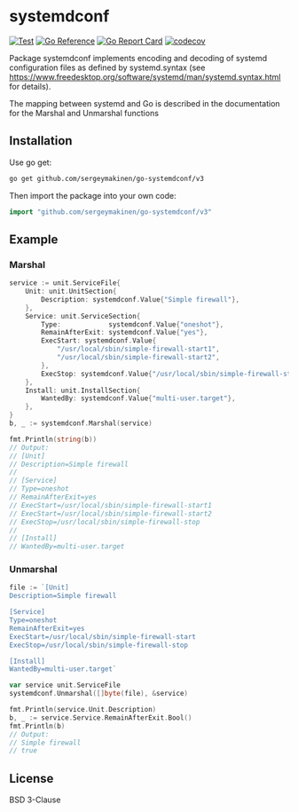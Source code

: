 # systemdconf

[![Test](https://github.com/sergeymakinen/go-systemdconf/actions/workflows/test.yml/badge.svg)](https://github.com/sergeymakinen/go-systemdconf/actions/workflows/test.yml)
[![Go Reference](https://pkg.go.dev/badge/github.com/sergeymakinen/go-systemdconf.svg)](https://pkg.go.dev/github.com/sergeymakinen/go-systemdconf/v3)
[![Go Report Card](https://goreportcard.com/badge/github.com/sergeymakinen/go-systemdconf/v3)](https://goreportcard.com/report/github.com/sergeymakinen/go-systemdconf/v3)
[![codecov](https://codecov.io/gh/sergeymakinen/go-systemdconf/branch/master/graph/badge.svg)](https://codecov.io/gh/sergeymakinen/go-systemdconf)

Package systemdconf implements encoding and decoding of systemd configuration files
as defined by systemd.syntax (see https://www.freedesktop.org/software/systemd/man/systemd.syntax.html for details).

The mapping between systemd and Go is described
in the documentation for the Marshal and Unmarshal functions

## Installation

Use go get:

```bash
go get github.com/sergeymakinen/go-systemdconf/v3
```

Then import the package into your own code:

```go
import "github.com/sergeymakinen/go-systemdconf/v3"
```


## Example

### Marshal

```go
service := unit.ServiceFile{
    Unit: unit.UnitSection{
        Description: systemdconf.Value{"Simple firewall"},
    },
    Service: unit.ServiceSection{
        Type:            systemdconf.Value{"oneshot"},
        RemainAfterExit: systemdconf.Value{"yes"},
        ExecStart: systemdconf.Value{
            "/usr/local/sbin/simple-firewall-start1",
            "/usr/local/sbin/simple-firewall-start2",
        },
        ExecStop: systemdconf.Value{"/usr/local/sbin/simple-firewall-stop"},
    },
    Install: unit.InstallSection{
        WantedBy: systemdconf.Value{"multi-user.target"},
    },
}
b, _ := systemdconf.Marshal(service)

fmt.Println(string(b))
// Output: 
// [Unit]
// Description=Simple firewall
//
// [Service]
// Type=oneshot
// RemainAfterExit=yes
// ExecStart=/usr/local/sbin/simple-firewall-start1
// ExecStart=/usr/local/sbin/simple-firewall-start2
// ExecStop=/usr/local/sbin/simple-firewall-stop
//
// [Install]
// WantedBy=multi-user.target
```

### Unmarshal

```go
file := `[Unit]
Description=Simple firewall

[Service]
Type=oneshot
RemainAfterExit=yes
ExecStart=/usr/local/sbin/simple-firewall-start
ExecStop=/usr/local/sbin/simple-firewall-stop

[Install]
WantedBy=multi-user.target`

var service unit.ServiceFile
systemdconf.Unmarshal([]byte(file), &service)

fmt.Println(service.Unit.Description)
b, _ := service.Service.RemainAfterExit.Bool()
fmt.Println(b)
// Output: 
// Simple firewall
// true
```

## License

BSD 3-Clause
